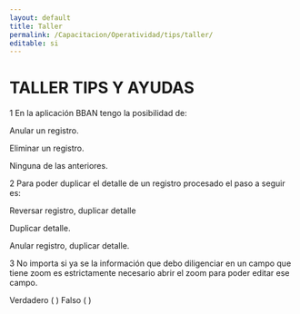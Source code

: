 ```yaml
---
layout: default
title: Taller
permalink: /Capacitacion/Operatividad/tips/taller/
editable: si
---
```


# TALLER TIPS Y AYUDAS


1  En la aplicación BBAN tengo la posibilidad de:  

Anular un registro.  

Eliminar un registro.  

Ninguna de las anteriores.  

2  Para poder duplicar el detalle de un registro procesado el paso a seguir es:  

Reversar registro, duplicar detalle  

Duplicar detalle.  

Anular registro, duplicar detalle.  

3  No importa si ya se la información que debo diligenciar en un campo que tiene zoom es estrictamente necesario abrir el zoom para poder editar ese campo.  

Verdadero ( ) Falso ( )




